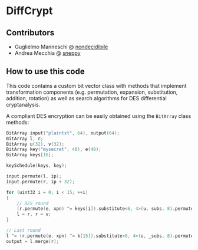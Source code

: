 # DiffCrypt

## Contributors

- Guglielmo Manneschi @ [nondecidibile](https://github.com/nondecidibile)
- Andrea Mecchia @ [sneppy](https://github.com/sneppy)

## How to use this code

This code contains a custom bit vector class with methods that implement transformation components (e.g. permutation, expansion, substitution, addition, rotation) as well as search algorithms for DES differential cryptanalysis.

A compliant DES encryption can be easily obtained using the `BitArray` class methods:

```cpp
BitArray input("plaintxt", 64), output(64);
BitArray l, r;
BitArray u(32), v(32);
BitArray key("mysecret", 48), e(48);
BitArray keys[16];

keySchedule(keys, key);

input.permute(l, ip);
input.permute(r, ip + 32);

for (uint32 i = 0; i < 15; ++i)
{
	// DES round
	(r.permute(e, xpn) ^= keys[i]).substitute<6, 4>(u, subs, 8).permute(v, perm) ^= l;
	l = r, r = v;
}

// Last round
l ^= (r.permute(e, xpn) ^= k[15]).substitute<6, 4>(u, _subs, 8).permute(v, perm);
output = l.merge(r);
```